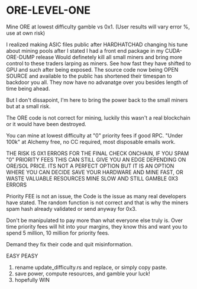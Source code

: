 # ORE-LEVEL-ONE
Mine ORE at lowest difficulty gamble vs 0x1. (User results will vary error %, use at own risk)

I realized making ASIC files public after HARDHATCHAD changing his tune about mining pools after I stated I had a front end package in my CUDA-ORE-DUMP release
Would definetely kill all small miners and bring more control to these traders larping as miners. See how fast they have shifted to GPU and such after being exposed.
The source code now being OPEN SOURCE and available to the public has shortened their timespan to backdoor you all. They now have no advanatge over you besides length of time being ahead.

But I don't dissapoint, I'm here to bring the power back to the small miners but at a small risk.

The ORE code is not correct for mining, luckily this wasn't a real blockchain or it would have been destroyed.

You can mine at lowest difficulty at "0" priority fees if good RPC. "Under 100k" at Alchemy free, no CC required, most disposable emails work. 

THE RISK IS 0X1 ERRORS FOR THE FINAL CHECK ONCHAIN, IF YOU SPAM "0" PRIORITY FEES THIS CAN STILL GIVE YOU AN EDGE DEPENDING ON ORE/SOL PRICE. 
ITS NOT A PERFECT OPTION BUT IT IS AN OPTION WHERE YOU CAN DECIDE SAVE YOUR HARDWARE AND MINE FAST, OR WASTE VALUABLE RESOURCES MINE SLOW AND STILL GAMBLE 0X3 ERRORS

Priority FEE is not an issue, the Code is the issue as many real developers have stated. The random function is not correct and that is why the miners spam hash already validated or send anyway for 0x3.

Don't be manipulated to pay more than what everyone else truly is. Over time priority fees will hit into your margins, they know this and want you to spend 5 million, 10 million for priority fees. 

Demand they fix their code and quit misinformation.

EASY PEASY
1. rename update_difficulty.rs and replace, or simply copy paste.
2. save power, compute resources, and gamble your luck!
3. hopefully WIN
